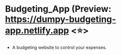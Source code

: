 # Budgeting_App (Preview: https://dumpy-budgeting-app.netlify.app <⭐>

- A budgeting website to control your expenses. 
